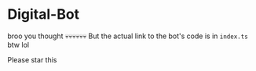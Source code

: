 # Digital-Bot

broo you thought 💀💀💀💀💀💀
But the actual link to the bot's code is in `index.ts` btw lol


Please star this 
